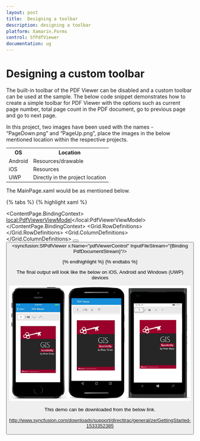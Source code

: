 ```yaml
---
layout: post
title:  Designing a toolbar
description: designing a toolbar
platform: Xamarin.Forms
control: SfPdfViewer
documentation: ug
---
```


# Designing a custom toolbar

The built-in toolbar of the PDF Viewer can be disabled and a custom toolbar can be used at the sample. The below code snippet demonstrates how to create a simple toolbar for PDF Viewer with the options such as current page number, total page count in the PDF document, go to previous page and go to next page.

In this project, two images have been used with the names - “PageDown.png” and “PageUp.png”, place the images in the below mentioned location within the respective projects.

<table>

<tr>
<th>OS</th>
<th>Location</th>
</tr>

<tr>
<td>Android</td>
<td>Resources/drawable</td>
</tr>

<tr>
<td>iOS</td>
<td>Resources</td>
</tr>

<tr>
<td>UWP</td>
<td>Directly in the project location</td>
</tr>

</table>

The MainPage.xaml would be as mentioned below.

{% tabs %}
{% highlight xaml %}

<?xml version="1.0" encoding="utf-8" ?>
<ContentPage xmlns="http://xamarin.com/schemas/2014/forms"
             xmlns:x="http://schemas.microsoft.com/winfx/2009/xaml"
             xmlns:local="clr-namespace:GettingStarted"
             x:Class="GettingStarted.MainPage"
             xmlns:syncfusion="clr-namespace:Syncfusion.SfPdfViewer.XForms;assembly=Syncfusion.SfPdfViewer.XForms"
             >
    <ContentPage.BindingContext>
        <local:PdfViewerViewModel></local:PdfViewerViewModel>
    </ContentPage.BindingContext>
    <Grid x:Name="mainGrid">
        <Grid.RowDefinitions>
            <RowDefinition Height="50" />
            <RowDefinition Height="*" />
        </Grid.RowDefinitions>
        <AbsoluteLayout>
            <Grid x:Name="toolbar" Grid.Row="0" BackgroundColor="#E9E9E9" HorizontalOptions="Fill" VerticalOptions="Fill">
                <Grid.ColumnDefinitions>
                    <ColumnDefinition Width="1*" />
                    <ColumnDefinition Width="0.4*" />
                    <ColumnDefinition Width="1*" />
                    <ColumnDefinition Width="1*" />
                    <ColumnDefinition Width="1*" />
                </Grid.ColumnDefinitions>
                <Entry Keyboard="Numeric" FontSize="18" x:Name="pageNumberEntry" HorizontalTextAlignment="Center" Grid.Column="0" VerticalOptions="Center" Text="{Binding PageNumber, Source={x:Reference Name=pdfViewerControl}}"/>
                <Label Text="/" Grid.Column="1" FontSize="18" x:Name="slashLabel"  VerticalTextAlignment="Center" HorizontalTextAlignment="Center" HorizontalOptions="FillAndExpand" VerticalOptions="Center"/>
                <Label x:Name="pageCountLabel" Grid.Column="2" FontSize="18" VerticalTextAlignment="Center" HorizontalTextAlignment="Center" HorizontalOptions="FillAndExpand" VerticalOptions="Center" Text="{Binding PageCount, Source={x:Reference Name=pdfViewerControl}}"/>
                <Button x:Name="goToNextButton"  Grid.Column="3" BackgroundColor="Transparent" Image="PageDown.png" HorizontalOptions="Center" VerticalOptions="Center" Command="{Binding GoToNextPageCommand, Source={x:Reference Name=pdfViewerControl}}"/>
                <Button x:Name="goToPreviousButton" Grid.Column="4" BackgroundColor="Transparent" Image="PageUp.png" HorizontalOptions="Center" VerticalOptions="Center" Command="{Binding GoToPreviousPageCommand, Source={x:Reference Name=pdfViewerControl}}"/>
            </Grid>
        </AbsoluteLayout>
        <Grid x:Name="pdfViewGrid" Grid.Row="1">
            <syncfusion:SfPdfViewer x:Name="pdfViewerControl" InputFileStream="{Binding PdfDocumentStream}"/>
        </Grid>
    </Grid>
</ContentPage>

{% endhighlight %}
{% endtabs %}

The final output will look like the below on iOS, Android and Windows (UWP) devices

![](pdfviewer_images/pdfviewer.png)

This demo can be downloaded from the below link.

<http://www.syncfusion.com/downloads/support/directtrac/general/ze/GettingStarted-1533352385>
